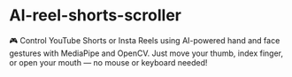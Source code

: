 # AI-reel-shorts-scroller
🎮 Control YouTube Shorts or Insta Reels using AI-powered hand and face gestures with MediaPipe and OpenCV. Just move your thumb, index finger, or open your mouth — no mouse or keyboard needed!
